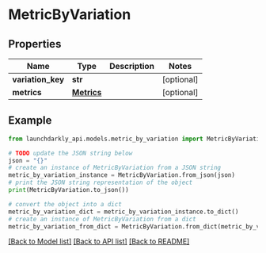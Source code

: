 # MetricByVariation


## Properties

Name | Type | Description | Notes
------------ | ------------- | ------------- | -------------
**variation_key** | **str** |  | [optional] 
**metrics** | [**Metrics**](Metrics.md) |  | [optional] 

## Example

```python
from launchdarkly_api.models.metric_by_variation import MetricByVariation

# TODO update the JSON string below
json = "{}"
# create an instance of MetricByVariation from a JSON string
metric_by_variation_instance = MetricByVariation.from_json(json)
# print the JSON string representation of the object
print(MetricByVariation.to_json())

# convert the object into a dict
metric_by_variation_dict = metric_by_variation_instance.to_dict()
# create an instance of MetricByVariation from a dict
metric_by_variation_from_dict = MetricByVariation.from_dict(metric_by_variation_dict)
```
[[Back to Model list]](../README.md#documentation-for-models) [[Back to API list]](../README.md#documentation-for-api-endpoints) [[Back to README]](../README.md)



